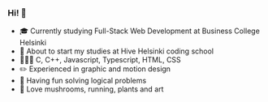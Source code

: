 
### Hi! 👋

- 🎓 Currently studying Full-Stack Web Development at Business College Helsinki
- 🐝 About to start my studies at Hive Helsinki coding school
- 👩🏻‍💻 C, C++, Javascript, Typescript, HTML, CSS
- ✏️ Experienced in graphic and motion design
- 💭 Having fun solving logical problems
- 🍄 Love mushrooms, running, plants and art
